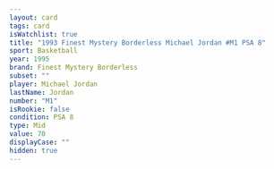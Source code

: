 ```yaml
---
layout: card
tags: card
isWatchlist: true
title: "1993 Finest Mystery Borderless Michael Jordan #M1 PSA 8"
sport: Basketball
year: 1995
brand: Finest Mystery Borderless
subset: ""
player: Michael Jordan
lastName: Jordan
number: "M1"
isRookie: false
condition: PSA 8
type: Mid
value: 70
displayCase: ""
hidden: true
---
```

